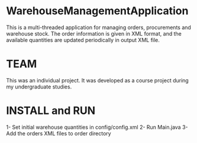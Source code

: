 WarehouseManagementApplication
==============================
This is a multi-threaded application for managing orders, procurements and warehouse stock. The order information is given 
in XML format, and the available quantities are updated periodically in output XML file. 

TEAM
==============================
This was an individual project. It was developed as a course project during my undergraduate studies. 

INSTALL and RUN
==============================
1- Set initial warehouse quantities in config/config.xml
2- Run Main.java 
3- Add the orders XML files to order directory

